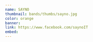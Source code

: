 ```yaml
---
name: SAYNO
thumbnail: bands/thumbs/sayno.jpg
color: orange
banner:
link: https://www.facebook.com/saynoIT
embed:
---
```

